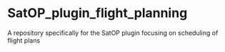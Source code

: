 # SatOP_plugin_flight_planning
A repository specifically for the SatOP plugin focusing on scheduling of flight plans
